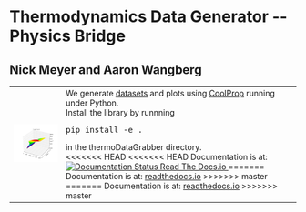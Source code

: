 # Thermodynamics Data Generator -- Physics Bridge
## Nick Meyer and Aaron Wangberg

<table>
<tr>
<td>
<img src="https://github.com/nick5435/thermo-bridge/raw/master/plots/TPS.png" alt="Sample Plot" width="400"/></td>
<td>
We generate <a href="https://github.com/nick5435/thermo-bridge/tree/master/data">datasets</a> and plots using <a href="http://coolprop.org">CoolProp</a> running under Python. <br />
Install the library by runnning <pre>pip install -e .</pre> in the thermoDataGrabber directory.
<br />
<<<<<<< HEAD
<<<<<<< HEAD
Documentation is at: <a href='http://thermo-bridge.readthedocs.io/en/latest/'>
    <img src='https://readthedocs.org/projects/thermo-bridge/badge/?version=latest' alt='Documentation Status' /> Read The Docs.io
</a>
=======
Documentation is at: <a href='http://thermo-bridge.readthedocs.io/en/latest/'> readthedocs.io</a>
>>>>>>> master
=======
Documentation is at: <a href='http://thermo-bridge.readthedocs.io/en/latest/'> readthedocs.io</a>
>>>>>>> master
</td>
</td>
</tr>
</table>

